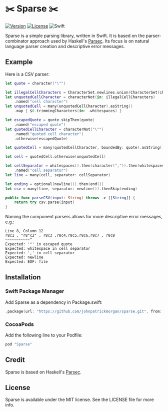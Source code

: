 # ✂️ Sparse ✂️

[![Version](https://img.shields.io/cocoapods/v/Sparse.svg?style=flat)](http://cocoapods.org/pods/Sparse)
[![License](https://img.shields.io/cocoapods/l/Sparse.svg?style=flat)](http://cocoapods.org/pods/Sparse)
![Swift](https://img.shields.io/badge/Swift-5.1-orange.svg)

Sparse is a simple parsing library, written in Swift. It is based on the parser-combinator approach used by Haskell's [Parsec](https://github.com/aslatter/parsec). Its focus is on natural language parser creation and descriptive error messages.

## Example

Here is a CSV parser:

```swift
let quote = character("\"")

let illegalCellCharacters = CharacterSet.newlines.union(CharacterSet(charactersIn: ","))
let unquotedCellCharacter = characterNot(in: illegalCellCharacters)
    .named("cell character")
let unquotedCell = many(unquotedCellCharacter).asString()
    .map { $0.trimmingCharacters(in: .whitespaces) }

let escapedQuote = quote.skipThen(quote)
    .named("escaped quote")
let quotedCellCharacter = characterNot("\"")
    .named("quoted cell character")
    .otherwise(escapedQuote)

let quotedCell = many(quotedCellCharacter, boundedBy: quote).asString()

let cell = quotedCell.otherwise(unquotedCell)

let cellSeparator = whitespaces().then(character(",")).then(whitespaces())
    .named("cell separator")
let line = many(cell, separator: cellSeparator)

let ending = optional(newline()).then(end())
let csv = many(line, separator: newline()).thenSkip(ending)

public func parseCSV(input: String) throws -> [[String]] {
    return try csv.parse(input)
}
```

Naming the component parsers allows for more descriptive error messages, e.g.:

    Line 8, Column 12
    r8c1 , "r8"c2" , r8c3 ,r8c4,r8c5,r8c6,r8c7 , r8c8
    ~~~~~~~~~~~^
    Expected: '"' in escaped quote
    Expected: whitespace in cell separator
    Expected: ',' in cell separator
    Expected: newline
    Expected: EOF: file

## Installation

### Swift Package Manager

Add Sparse as a dependency in Package.swift:

```swift
.package(url: "https://github.com/johnpatrickmorgan/sparse.git", from: "0.3.0"),
```

### CocoaPods

Add the following line to your Podfile:

```ruby
pod "Sparse"
```

## Credit

Sparse is based on Haskell's [Parsec](https://github.com/aslatter/parsec).

## License

Sparse is available under the MIT license. See the LICENSE file for more info.
